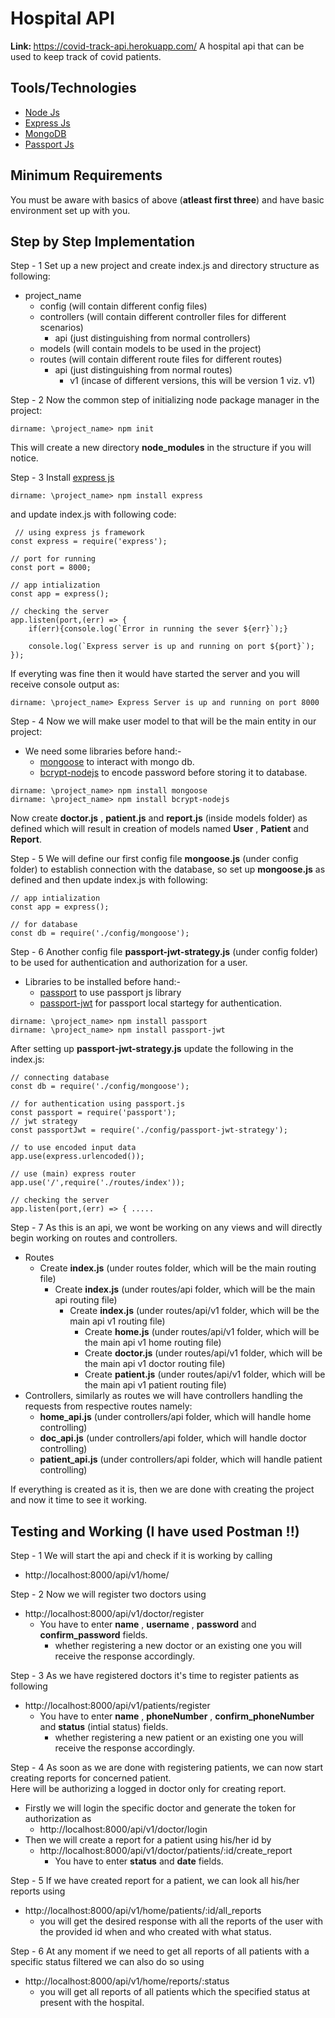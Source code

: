 # Hospital API
<b>Link: </b> https://covid-track-api.herokuapp.com/
A hospital api that can be used to keep track of covid patients.

## Tools/Technologies
* [Node Js](https://nodejs.org/en/)
* [Express Js](https://expressjs.com/)
* [MongoDB](https://www.mongodb.com/2)
* [Passport Js](http://www.passportjs.org/)

## Minimum Requirements
You must be aware with basics of above (**atleast first three**) and have basic environment set up with you.

## Step by Step Implementation
Step - 1 Set up a new project and create index.js and directory structure as following:
   * project_name
     - config (will contain different config files)
     - controllers (will contain different controller files for different scenarios)
       - api (just distinguishing from normal controllers)
     - models (will contain models to be used in the project)
     - routes (will contain different route files for different routes)
       - api (just distinguishing from normal routes)
         - v1 (incase of different versions, this will be version 1 viz. v1)

Step - 2 Now the common step of initializing node package manager in the project:
```
dirname: \project_name> npm init
```
This will create a new directory **node_modules** in the structure if you will notice.
 
Step - 3 Install [express js](https://www.npmjs.com/package/express) 
```
dirname: \project_name> npm install express
```
and update index.js with following code:
```
 // using express js framework
const express = require('express');

// port for running 
const port = 8000;

// app intialization
const app = express();

// checking the server
app.listen(port,(err) => {
    if(err){console.log(`Error in running the sever ${err}`);}

    console.log(`Express server is up and running on port ${port}`);
});
```
If everyting was fine then it would have started the server and you will receive console output as:
```
dirname: \project_name> Express Server is up and running on port 8000
```
Step - 4 Now we will make user model to that will be the main entity in our project:
  - We need some libraries before hand:-
    - [mongoose](https://www.npmjs.com/package/mongoose) to interact with mongo db.
    - [bcrypt-nodejs](https://www.npmjs.com/package/bcrypt-nodejs) to encode password before storing it to database.
```
dirname: \project_name> npm install mongoose
dirname: \project_name> npm install bcrypt-nodejs
```
 Now create **doctor.js** , **patient.js** and **report.js** (inside models folder) as defined which will result in creation of models named **User** , **Patient** and **Report**.

Step - 5 We will define our first config file **mongoose.js** (under config folder) to establish connection with the database, so set up **mongoose.js** as defined and then update index.js with following:
```
// app intialization
const app = express();

// for database
const db = require('./config/mongoose');
```
Step - 6 Another config file **passport-jwt-strategy.js** (under config folder) to be used for authentication and authorization for a user.
  - Libraries to be installed before hand:-
    - [passport](https://www.npmjs.com/package/passport) to use passport js library
    - [passport-jwt](https://www.npmjs.com/package/passport-jwt) for passport local startegy for authentication.
```
dirname: \project_name> npm install passport
dirname: \project_name> npm install passport-jwt
```
 After setting up **passport-jwt-strategy.js** update the following in the index.js:
 ```
// connecting database
const db = require('./config/mongoose');

// for authentication using passport.js
const passport = require('passport');
// jwt strategy
const passportJwt = require('./config/passport-jwt-strategy');

// to use encoded input data
app.use(express.urlencoded());

// use (main) express router
app.use('/',require('./routes/index'));

// checking the server
app.listen(port,(err) => { .....
```
Step - 7 As this is an api, we wont be working on any views and will directly begin working on routes and controllers.
- Routes
  - Create **index.js** (under routes folder, which will be the main routing file)
    - Create **index.js** (under routes/api folder, which will be the main api routing file)
      - Create **index.js** (under routes/api/v1 folder, which will be the main api v1 routing file)
        - Create **home.js** (under routes/api/v1 folder, which will be the main api v1 home routing file)
        - Create **doctor.js** (under routes/api/v1 folder, which will be the main api v1 doctor routing file)
        - Create **patient.js** (under routes/api/v1 folder, which will be the main api v1 patient routing file)
- Controllers, similarly as routes we will have controllers handling the requests from respective routes namely:
  - **home_api.js** (under controllers/api folder, which will handle home controlling)
  - **doc_api.js** (under controllers/api folder, which will handle doctor controlling)
  - **patient_api.js** (under controllers/api folder, which will handle patient controlling)
  
If everything is created as it is, then we are done with creating the project and now it time to see it working.

## Testing and Working (I have used Postman !!)
Step - 1 We will start the api and check if it is working by calling
- http://localhost:8000/api/v1/home/

Step - 2 Now we will register two doctors using
- http://localhost:8000/api/v1/doctor/register
  - You have to enter **name** , **username** , **password** and **confirm_password** fields.
    - whether registering a new doctor or an existing one you will receive the response accordingly.

Step - 3 As we have registered doctors it's time to register patients as following
- http://localhost:8000/api/v1/patients/register
  - You have to enter **name** , **phoneNumber** , **confirm_phoneNumber** and **status** (intial status) fields.
    - whether registering a new patient or an existing one you will receive the response accordingly.

Step - 4 As soon as we are done with registering patients, we can now start creating reports for concerned patient.  
Here will be authorizing a logged in doctor only for creating report.
- Firstly we will login the specific doctor and generate the token for authorization as
  - http://localhost:8000/api/v1/doctor/login
- Then we will create a report for a patient using his/her id by
  - http://localhost:8000/api/v1/doctor/patients/:id/create_report
    - You have to enter **status** and **date** fields.

Step - 5 If we have created report for a patient, we can look all his/her reports using
- http://localhost:8000/api/v1/home/patients/:id/all_reports
  - you will get the desired response with all the reports of the user with the provided id when and who created with what status. 

Step - 6 At any moment if we need to get all reports of all patients with a specific status filtered we can also do so using
- http://localhost:8000/api/v1/home/reports/:status
  - you will get all reports of all patients which the specified status at present with the hospital.
